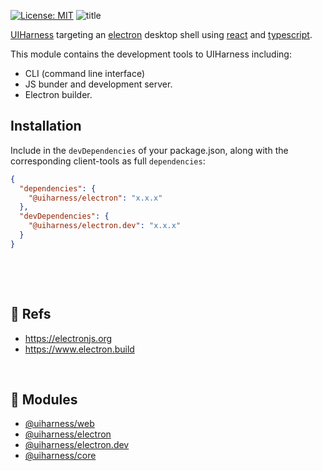 [![License: MIT](https://img.shields.io/badge/License-MIT-green.svg)](https://opensource.org/licenses/MIT)
![title](https://user-images.githubusercontent.com/185555/51460371-1a14ae00-1dc0-11e9-84ee-c86e07ab70e7.jpg)

[UIHarness](https://uiharness.com) targeting an [electron](https://electronjs.org/) desktop shell using [react](https://reactjs.org/) and [typescript](https://www.typescriptlang.org/).

This module contains the development tools to UIHarness including:

- CLI (command line interface)
- JS bunder and development server.
- Electron builder.

## Installation

Include in the `devDependencies` of your package.json, along with the corresponding client-tools as full `dependencies`:

```json
{
  "dependencies": {
    "@uiharness/electron": "x.x.x"
  },
  "devDependencies": {
    "@uiharness/electron.dev": "x.x.x"
  }
}
```


<p>&nbsp;</p>
<p>&nbsp;</p>

## 🔗 Refs
- https://electronjs.org
- https://www.electron.build

<p>&nbsp;</p>

## 🔗 Modules
- [@uiharness/web](/code/libs/web/README.md)
- [@uiharness/electron](code/libs/electron/README.md)
- [@uiharness/electron.dev](/code/libs/electron.dev/README.md)
- [@uiharness/core](/code/libs/core/README.md)
